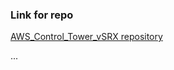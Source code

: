 ### Link for repo


[ AWS_Control_Tower_vSRX repository ]([https://github.com/MarkSnyderJNPR/AWS_Control_Tower_vSRX)  

... 
<br>


